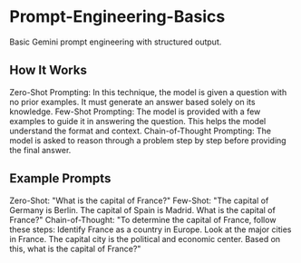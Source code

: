 # Prompt-Engineering-Basics
Basic Gemini prompt engineering with structured output.

## How It Works
Zero-Shot Prompting: In this technique, the model is given a question with no prior examples. It must generate an answer based solely on its knowledge.
Few-Shot Prompting: The model is provided with a few examples to guide it in answering the question. This helps the model understand the format and context.
Chain-of-Thought Prompting: The model is asked to reason through a problem step by step before providing the final answer.

## Example Prompts
Zero-Shot: "What is the capital of France?"
Few-Shot: "The capital of Germany is Berlin. The capital of Spain is Madrid. What is the capital of France?"
Chain-of-Thought: "To determine the capital of France, follow these steps:
Identify France as a country in Europe.
Look at the major cities in France.
The capital city is the political and economic center.
Based on this, what is the capital of France?"
